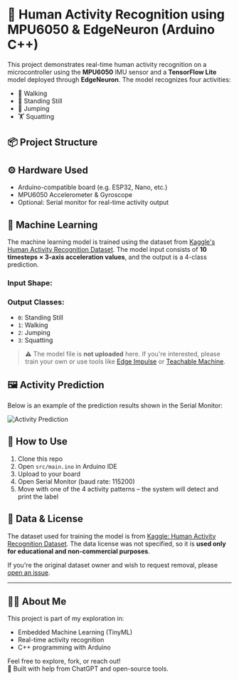 # 🤖 Human Activity Recognition using MPU6050 & EdgeNeuron (Arduino C++)

This project demonstrates real-time human activity recognition on a microcontroller using the **MPU6050** IMU sensor and a **TensorFlow Lite** model deployed through **EdgeNeuron**. The model recognizes four activities:

- 🚶 Walking  
- 🧍 Standing Still  
- 🤸 Jumping  
- 🏋️ Squatting  

## 📦 Project Structure


## ⚙️ Hardware Used
- Arduino-compatible board (e.g. ESP32, Nano, etc.)
- MPU6050 Accelerometer & Gyroscope
- Optional: Serial monitor for real-time activity output

## 🧠 Machine Learning
The machine learning model is trained using the dataset from [Kaggle's Human Activity Recognition Dataset](https://www.kaggle.com/datasets/igorgabriel1/har-dataset-laica-laboratory). The model input consists of **10 timesteps × 3-axis acceleration values**, and the output is a 4-class prediction.

### Input Shape:

### Output Classes:
- `0`: Standing Still
- `1`: Walking
- `2`: Jumping
- `3`: Squatting

> ⚠️ The model file is **not uploaded** here. If you're interested, please train your own or use tools like [Edge Impulse](https://edgeimpulse.com) or [Teachable Machine](https://teachablemachine.withgoogle.com/).

## 🖼️ Activity Prediction

Below is an example of the prediction results shown in the Serial Monitor:

![Activity Prediction](images/serial_monitor_output.png)


## 🔧 How to Use
1. Clone this repo
2. Open `src/main.ino` in Arduino IDE
3. Upload to your board
4. Open Serial Monitor (baud rate: 115200)
5. Move with one of the 4 activity patterns – the system will detect and print the label

## 📝 Data & License
The dataset used for training the model is from [Kaggle: Human Activity Recognition Dataset](https://www.kaggle.com/datasets/igorgabriel1/har-dataset-laica-laboratory). The data license was not specified, so it is **used only for educational and non-commercial purposes**.

If you're the original dataset owner and wish to request removal, please [open an issue](https://github.com/YOUR_USERNAME/YOUR_REPO/issues).

---

## 👨‍💻 About Me
This project is part of my exploration in:
- Embedded Machine Learning (TinyML)
- Real-time activity recognition
- C++ programming with Arduino

Feel free to explore, fork, or reach out!  
🧠 Built with help from ChatGPT and open-source tools.
